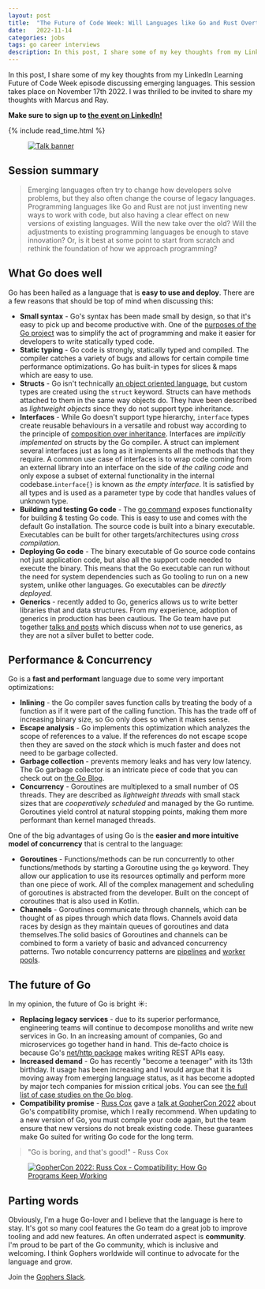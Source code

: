 ```yaml
---
layout: post
title:  "The Future of Code Week: Will Languages like Go and Rust Overtake their Legacy?"
date:   2022-11-14
categories: jobs
tags: go career interviews
description: In this post, I share some of my key thoughts from my LinkedIn Learning Future of Code Week episode discussing emerging languages. This session takes place on November 17th 2022. I was thrilled to be invited to share my thoughts with Marcus and Ray. 
---
```

In this post, I share some of my key thoughts from my LinkedIn Learning Future of Code Week episode discussing emerging languages. This session takes place on November 17th 2022. I was thrilled to be invited to share my thoughts with Marcus and Ray. 

**Make sure to sign up to  <a href="https://bit.ly/foc-ep04" target="_blank">the event on LinkedIn!</a>**

{% include read_time.html %}

<div class="container">
    <div class="row">
      <figure class="centered">
        <a href="https://bit.ly/foc-ep04" target="_blank">
                <img class="centered" src="{{site.baseurl}}/assets/foc_thumbnail.png" alt="Talk banner">
            </a>
        </figure>
    </div>
</div>

## Session summary
<blockquote>
Emerging languages often try to change how developers solve problems, but they also often change the course of legacy languages. Programming languages like Go and Rust are not just inventing new ways to work with code, but also having a clear effect on new versions of existing languages. Will the new take over the old? Will the adjustments to existing programming languages be enough to stave innovation? Or, is it best at some point to start from scratch and rethink the foundation of how we approach programming?
</blockquote>

## What Go does well
Go has been hailed as a language that is **easy to use and deploy**. There are a few reasons that should be top of mind when discussing this: 
- **Small syntax** - Go's syntax has been made small by design, so that it's easy to pick up and become productive with. One of the <a href="https://golang.org/doc/faq#creating_a_new_language" target="_blank">purposes of the Go project</a> was to simplify the act of programming and make it easier for developers to write statically typed code.
- **Static typing** - Go code is strongly, statically typed and compiled. The compiler catches a variety of bugs and allows for certain compile time performance optimizations. Go has built-in types for slices & maps which are easy to use.
- **Structs** - Go isn't technically <a href="https://golang.org/doc/faq#Is_Go_an_object-oriented_language" target="_blank">an object oriented language</a>, but custom types are created using the `struct` keyword. Structs can have methods attached to them in the same way objects do. They have been described as *lightweight objects* since they do not support type inheritance.
- **Interfaces** - While Go doesn't support type hierarchy, `interface` types create reusable behaviours in a versatile and robust way according to the principle of <a href="https://en.wikipedia.org/wiki/Composition_over_inheritance" target="_blank">composition over inheritance</a>. Interfaces are *implicitly implemented* on structs by the Go compiler. A struct can implement several interfaces just as long as it implements all the methods that they require. A common use case of interfaces is to wrap code coming from an external library into an interface on the side of *the calling code* and only expose a subset of external functionality in the internal codebase.`interface{}` is known as *the empty interface*. It is satisfied by all types and is used as a parameter type by code that handles values of unknown type.
- **Building and testing Go code** - The <a href="https://golang.org/cmd/go/" target="_blank">go command</a> exposes functionality for building & testing Go code. This is easy to use and comes with the default Go installation. The source code is built into a binary executable. Executables can be built for other targets/architectures using *cross compilation*.
- **Deploying Go code** - The binary executable of Go source code contains not just application code, but also all the support code needed to execute the binary. This means that the Go executable can run without the need for system dependencies such as Go tooling to run on a new system, unlike other languages. Go executables can be *directly deployed*.
- **Generics** - recently added to Go, generics allows us to write better libraries that and data structures. From my experience, adoption of generics in production has been cautious. The Go team have put together <a href="https://go.dev/blog/when-generics" target="_blank">talks and posts</a> which discuss when *not* to use generics, as they are not a silver bullet to better code. 

## Performance & Concurrency 
Go is a **fast and performant** language due to some very important optimizations:
- **Inlining** - the Go compiler saves function calls by treating the body of a function as if it were part of the calling function. This has the trade off of increasing binary size, so Go only does so when it makes sense.
- **Escape analysis** - Go implements this optimization which analyzes the scope of references to a value. If the references do not escape scope then they are saved on the *stack* which is much faster and does not need to be garbage collected.
- **Garbage collection** - prevents memory leaks and has very low latency. The Go garbage collector is an intricate piece of code that you can check out on <a href="https://tip.golang.org/doc/gc-guide" target="_blank">the Go Blog</a>.
- **Concurrency** - Goroutines are multiplexed to a small number of OS threads. They are described as *lightweight threads* with small stack sizes that are *cooperatively scheduled* and managed by the Go runtime. Goroutines yield control at natural stopping points, making them more performant than kernel managed threads.

One of the big advantages of using Go is the **easier and more intuitive model of concurrency** that is central to the language:
- **Goroutines** - Functions/methods can be run concurrently to other functions/methods by starting a Goroutine using the `go` keyword. They allow our application to use its resources optimally and perform more than one piece of work. All of the complex management and scheduling of goroutines is abstracted from the developer. Built on the concept of coroutines that is also used in Kotlin.
- **Channels** - Goroutines communicate through channels, which can be thought of as pipes through which data flows. Channels avoid data races by design as they maintain queues of goroutines and data themselves.The solid basics of Goroutines and channels can be combined to form a variety of basic and advanced concurrency patterns. Two notable concurrency patterns are <a href="https://blog.golang.org/pipelines" target="_blank">pipelines</a> and <a href="https://golangbot.com/buffered-channels-worker-pools/" target="_blank">worker pools</a>.

## The future of Go
In my opinion, the future of Go is bright ☀️: 
- **Replacing legacy services** - due to its superior performance, engineering teams will continue to decompose monoliths and write new services in Go. In an increasing amount of companies, Go and microservices go together hand in hand. This de-facto choice is because Go's
<a href="https://pkg.go.dev/net/http" target="_blank">net/http package</a> makes writing REST APIs easy.
- **Increased demand** - Go has recently "become a teenager" with its 13th birthday. It usage has been increasing and I would argue that it is moving away from emerging language status, as it has become adopted by major tech companies for mission critical jobs. You can see <a href="https://go.dev/solutions/#case-studies" target="_blank">the full list of case studies on the Go blog</a>.
- **Compatibility promise** - <a href="https://twitter.com/_rsc" target="_blank">Russ Cox</a> gave a <a href="https://youtu.be/v24wrd3RwGo" target="_blank">talk at GopherCon 2022</a> about Go's compatibility promise, which I really recommend. When updating to a new version of Go, you must compile your code again, but the team ensure that new versions do not break existing code. These guarantees make Go suited for writing Go code for the long term.

<blockquote>
"Go is boring, and that's good!" - Russ Cox
</blockquote>

<div class="container">
    <div class="row">
        <figure class="centered">
            <a href="https://youtu.be/v24wrd3RwGo" target="_blank">
                <img class="centered" src="{{site.baseurl}}/assets/boring_go.png" alt="GopherCon 2022: Russ Cox - Compatibility: How Go Programs Keep Working">
            </a>
        </figure>
    </div>
</div>

## Parting words
Obviously, I'm a huge Go-lover and I believe that the language is here to stay. It's got so many cool features the Go team do a great job to improve tooling and add new features. An often underrated aspect is **community**. I'm proud to be part of the Go community, which is inclusive and welcoming. I think Gophers worldwide will continue to advocate for the language and grow.

Join the <a href="https://gophers.slack.com/" target="_blank">Gophers Slack</a>.